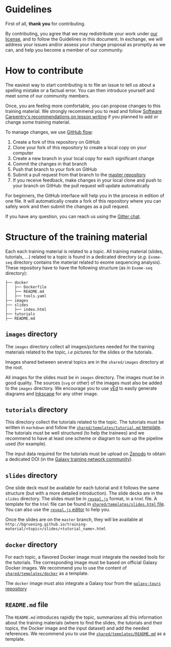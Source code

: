Guidelines
===

First of all, **thank you** for contributing.


By contributing, you agree that we may redistribute your work under [our license](LICENSE.md), and to follow the Guidelines in this document. In exchange, we will address your issues and/or assess your change proposal as promptly as we can, and help you become a member of our community.

# How to contribute

The easiest way to start contributing is to file an issue to tell us about a spelling mistake or a factual error. You can then introduce yourself and meet some of our community members.

Once, you are feeling more comfortable, you can propose changes to this training material. We strongly recommend you to read and follow [Software Carpentry's recommendations on lesson writing](http://swcarpentry.github.io/instructor-training/19-lessons/) if you planned to add or change some training material.

To manage changes, we use [GitHub flow](https://guides.github.com/introduction/flow/):

1. Create a fork of this repository on GitHub
2. Clone your fork of this repository to create a local copy on your computer
3. Create a new branch in your local copy for each significant change
4. Commit the changes in that branch
5. Push that branch to your fork on GitHub
6. Submit a pull request from that branch to the [master repository](https://github.com/bgruening/training-material)
7. If you receive feedback, make changes in your local clone and push to your branch on GitHub: the pull request will update automatically

For beginners, the GitHub interface will help you in the process in edition of one file. It will automatically create a fork of this repository where you can safely work and then submit the changes as a pull request.

If you have any question, you can reach us using the [Gitter chat]().

# Structure of the training material

Each each training material is related to a topic. All training material (slides, tutorials, ...) related to a topic is found in a dedicated directory (*e.g.* `Exome-seq` directory contains the material related to exome sequencing analysis). These repository have to have the following structure (as in `Exome-seq` directory):

```
├── docker
│   ├── Dockerfile
│   ├── README.md
│   ├── tools.yaml
├── images
├── slides
│   ├── index.html
├── tutorials
├── README.md
```

## `images` directory

The `images` directory collect all images/pictures needed for the training materials related to the topic, *i.e* pictures for the slides or the tutorials.

Images shared between several topics are in the `shared/images` directory at the root.

All images for the slides must be in `images` directory. The images must be in good quality. The sources (`svg` or other) of the images must also be added to the `images` directory. We encourage you to use [yEd](http://www.yworks.com/products/yed) to easily generate diagrams and [Inkscape](https://inkscape.org/en/) for any other image.

## `tutorials` directory

This directory collect the tutorials related to the topic. The tutorials must
be written in `markdown` and follow the [`shared/templates/tutorial.md` template](shared/templates/tutorial.md). The tutorials must be well structured (to help the trainees) and we recommend to have at least one scheme or diagram to sum up the pipeline used (for example).

The input data required for the tutorials must be upload on [Zenodo](https://zenodo.org/) to obtain a dedicated DOI (in the [Galaxy training network community](https://zenodo.org/communities/galaxy-training/?page=1&size=20)).

## `slides` directory

One slide deck must be available for each tutorial and it follows the same structure (but with a more detailed introduction). The slide decks are in the `slides` directory. The slides
must be in [`reveal.js`](https://github.com/hakimel/reveal.js/) format, in a
`html` file. A template for the `html` file can be found in
[`shared/templates/slides.html` file](shared/templates/slides.html).
You can also use the [`reveal.js` editor](https://slides.com/?ref=github)
to help you.

Once the slides are on the `master` branch, they will be available at `http://bgruening.github.io/training-material/<topic>/slides/<tutorial_name>.html`

## `docker` directory

For each topic, a flavored Docker image must integrate the needed tools for
the tutorials. The corresponding image must be based on official Galaxy Docker
images. We recommend you to use the content of [`shared/templates/docker`](shared/templates/docker) as a template.

The `docker` image must also integrate a Galaxy tour from the [`galaxy-tours` repository](https://github.com/galaxyproject/galaxy-tours)

## `README.md` file

The `README.md` introduces rapidly the topic, summarizes all this information about the training materials (where to find the slides, the tutorials and their
topics, the Docker image and the input dataset) and add the needed references. We recommend you to use the [`shared/templates/README.md`](shared/templates/README.md) as a template.
